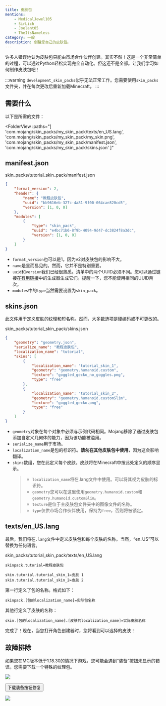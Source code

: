 ```yaml
---
title: 皮肤包
mentions:
    - MedicalJewel105
    - SirLich
    - Joelant05
    - TheItsNameless
category: 一般
description: 创建您自己的皮肤包。
---
```


许多人错误地认为皮肤包只能由市场合作伙伴创建。其实不然！这是一个非常简单的过程，可以通过Python轻松实现完全自动化。但这还不是全部。让我们学习如何制作皮肤包吧！

:::warning
`development_skin_packs`似乎无法正常工作。您需要使用`skin_packs`文件夹，并在每次更改后重新加载Minecraft。
:::

## 需要什么

以下是所需的文件：

<FolderView
	:paths="[
    'com.mojang/skin_packs/my_skin_pack/texts/en_US.lang',
	'com.mojang/skin_packs/my_skin_pack/my_skin.png',
	'com.mojang/skin_packs/my_skin_pack/manifest.json',
	'com.mojang/skin_packs/my_skin_pack/skins.json'
]"
></FolderView>

## manifest.json

<CodeHeader>skin_packs/tutorial_skin_pack/manifest.json</CodeHeader>

```json
{
    "format_version": 2,
    "header": {
        "name": "教程皮肤包",
        "uuid": "bb9616eb-327c-4a81-9f00-064cae820cd5",
        "version": [1, 0, 0]
    },
    "modules": [
        {
            "type": "skin_pack",
            "uuid": "e4bc71b6-8f9b-4094-9d47-dc3824f8a3dc",
            "version": [1, 0, 0]
        }
    ]
}
```

-   `format_version`也可以是1，因为v2对皮肤包的影响不大。
-   `name`是显而易见的。然而，它并不是特别重要。
-   `uuid`和`version`我们已经很熟悉。清单中的两个UUID必须不同。您可以通过链接在[有用链接](/meta/useful-links)中的生成器生成它们。提醒一下，您不能使用相同的UUID两次。
-   `modules`中的`type`当然需要设置为`skin_pack`。

## skins.json

此文件用于定义皮肤的纹理和短名称。然而，大多数选项是硬编码或不可更改的。

<CodeHeader>skin_packs/tutorial_skin_pack/skins.json</CodeHeader>

```json
{
    "geometry": "geometry.json",
    "serialize_name": "教程皮肤包",
    "localization_name": "tutorial",
    "skins": [
        {
            "localization_name": "tutorial_skin_1",
            "geometry": "geometry.humanoid.custom",
            "texture": "goggled_gecko_no_goggles.png",
            "type": "free"
        },
        {
            "localization_name": "tutorial_skin_2",
            "geometry": "geometry.humanoid.customSlim",
            "texture": "goggled_gecko.png",
            "type": "free"
        }
    ]
}
```

-   `geometry`对象在每个对象中必须与示例代码相同。Mojang移除了通过皮肤包添加自定义几何体的能力，因为该功能被滥用。
-   `serialize_name`用于市场。
-   `localization_name`是包的标识符。**请勿在其他皮肤包中使用**，因为这会影响翻译。
-   `skins`数组，您在此定义每个皮肤。皮肤将在Minecraft中按此处定义的顺序显示。
    > -   `localization_name`将在.lang文件中使用。可以将其视为皮肤的标识符。
    > -   `geometry`您可以在这里使用`geometry.humanoid.custom`和`geometry.humanoid.customSlim`。
    > -   `texture`是位于主皮肤包文件夹中的图像文件的名称。
    > -   `type`仅供市场合作伙伴使用，保持为`free`，否则将被锁定。

## texts/en_US.lang

最后，我们将在`.lang`文件中定义皮肤包和每个皮肤的名称。当然，“en_US”可以替换为任何语言。

<CodeHeader>skin_packs/tutorial_skin_pack/texts/en_US.lang</CodeHeader>

```
skinpack.tutorial=教程皮肤包

skin.tutorial.tutorial_skin_1=皮肤 1
skin.tutorial.tutorial_skin_2=皮肤 2
```

第一行定义了包的名称。格式如下：

`skinpack.[包的localization_name]=实际包名称`

其他行定义了皮肤的名称：

`skin.[包的localization_name].[皮肤的localization_name]=实际皮肤名称`

完成了！现在，当您打开角色创建器时，您将看到可以选择的皮肤！

## 故障排除

如果您在MC版本低于1.18.30的情况下游戏，您可能会遇到“装备”按钮未显示的错误。您需要下载一个特殊的纹理包。

![](/assets/images/visuals/skin-packs/troubleshooting-1.png)

<Button link="/assets/packs/visuals/skin-packs/equip_button_fix.mcpack" download>
    下载装备按钮修复
</Button>

![](/assets/images/visuals/skin-packs/troubleshooting-2.png)